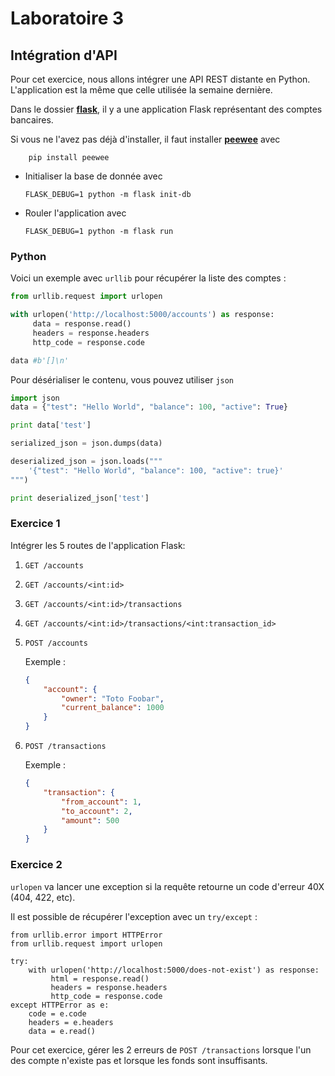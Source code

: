 # Laboratoire 3

## Intégration d'API

Pour cet exercice, nous allons intégrer une API REST distante en Python. L'application est la même que celle utilisée
la semaine dernière.

Dans le dossier [**flask**](./flask), il y a une application Flask représentant des comptes bancaires.

Si vous ne l'avez pas déjà d'installer, il  faut installer [**peewee**](https://pypi.org/project/peewee/) avec

```
    pip install peewee
```

* Initialiser la base de donnée avec 
    ```
    FLASK_DEBUG=1 python -m flask init-db
    ```
* Rouler l'application avec
    ```
    FLASK_DEBUG=1 python -m flask run
    ```

### Python

Voici un exemple avec `urllib` pour récupérer la liste des comptes :

```python
from urllib.request import urlopen

with urlopen('http://localhost:5000/accounts') as response:
     data = response.read()
     headers = response.headers
     http_code = response.code

data #b'[]\n'
 ```

Pour désérialiser le contenu, vous pouvez utiliser `json`

```python
import json
data = {"test": "Hello World", "balance": 100, "active": True}

print data['test']

serialized_json = json.dumps(data)

deserialized_json = json.loads("""
    '{"test": "Hello World", "balance": 100, "active": true}'
""")

print deserialized_json['test']
```

### Exercice 1

Intégrer les 5 routes de l'application Flask:

1. `GET /accounts`
2. `GET /accounts/<int:id>`
3. `GET /accounts/<int:id>/transactions`
3. `GET /accounts/<int:id>/transactions/<int:transaction_id>`
4. `POST /accounts`

    Exemple :

    ```json
    {
        "account": {
            "owner": "Toto Foobar",
            "current_balance": 1000
        }
    }
    ```

5. `POST /transactions`

    Exemple :

    ```json
    {
        "transaction": {
            "from_account": 1,
            "to_account": 2,
            "amount": 500
        }
    }
    ```

### Exercice 2

`urlopen` va lancer une exception si la requête retourne un code d'erreur 40X (404, 422, etc).

Il est possible de récupérer l'exception avec un `try/except` :

```
from urllib.error import HTTPError
from urllib.request import urlopen

try:
    with urlopen('http://localhost:5000/does-not-exist') as response:
         html = response.read()
         headers = response.headers
         http_code = response.code
except HTTPError as e:
    code = e.code
    headers = e.headers
    data = e.read()
```

Pour cet exercice, gérer les 2 erreurs de `POST /transactions` lorsque l'un des compte n'existe pas et lorsque
les fonds sont insuffisants.
